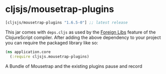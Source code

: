 # cljsjs/mousetrap-plugins

[](dependency)
```clojure
[cljsjs/mousetrap-plugins "1.6.5-0"] ;; latest release
```
[](/dependency)

This jar comes with `deps.cljs` as used by the [Foreign Libs][flibs] feature
of the ClojureScript compiler. After adding the above dependency to your project
you can require the packaged library like so:

```clojure
(ns application.core
  (:require cljsjs.mousetrap-plugins)
```

A Bundle of Mousetrap and the existing plugins pause and record

[flibs]: https://clojurescript.org/reference/packaging-foreign-deps
